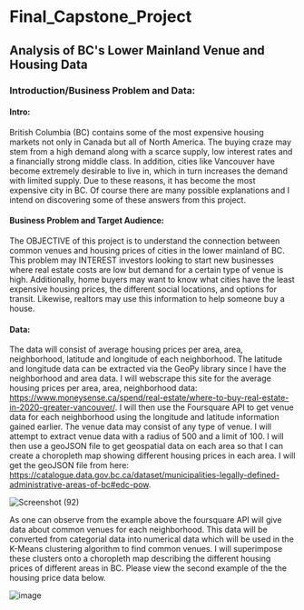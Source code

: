 # Final_Capstone_Project
## Analysis of BC's Lower Mainland Venue and Housing Data

### Introduction/Business Problem and Data:
#### Intro: 
British Columbia (BC) contains some of the most expensive housing markets not only in Canada but all of North America. The buying craze may stem from a high demand along with a scarce supply, low interest rates and a financially strong middle class. In addition, cities like Vancouver have become extremely desirable to live in, which in turn increases the demand with limited supply. Due to these reasons, it has become the most expensive city in BC. Of course there are many possible explanations and I intend on discovering some of these answers from this project.

#### Business Problem and Target Audience: 
The OBJECTIVE of this project is to understand the connection between common venues and housing prices of cities in the lower mainland of BC. This problem may INTEREST investors looking to start new businesses where real estate costs are low but demand for a certain type of venue is high. Additionally, home buyers may want to know what cities have the least expensive housing prices, the different social locations, and options for transit. Likewise, realtors may use this information to help someone buy a house.

#### Data:
The data will consist of average housing prices per area, area, neighborhood, latitude and longitude of each neighborhood. The latitude and longitude data can be extracted via the GeoPy library since I have the neighborhood and area data. I will webscrape this site for the average housing prices per area, area, neighborhood data: https://www.moneysense.ca/spend/real-estate/where-to-buy-real-estate-in-2020-greater-vancouver/. I will then use the Foursquare API to get venue data for each neighborhood using the longitude and latitude information gained earlier. The venue data may consist of any type of venue. I will attempt to extract venue data with a radius of 500 and a limit of 100. I will then use a geoJSON file to get geospatial data on each area so that I can create a choropleth map showing different housing prices in each area. I will get the geoJSON file from here: https://catalogue.data.gov.bc.ca/dataset/municipalities-legally-defined-administrative-areas-of-bc#edc-pow. 

![Screenshot (92)](https://user-images.githubusercontent.com/51190520/120247269-c46e2d00-c227-11eb-928e-4c693e41a1c0.png)

As one can observe from the example above the foursquare API will give data about common venues for each neighborhood. This data will be converted from categorial data into numerical data which will be used in the K-Means clustering algorithm to find common venues. I will superimpose these clusters onto a choropleth map describing the different housing prices of different areas in BC. Please view the second example of the the housing price data below.

![image](https://user-images.githubusercontent.com/51190520/120247461-5d04ad00-c228-11eb-9920-1cb7b3ce5d34.png)

